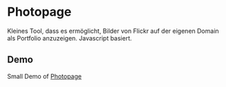 Photopage
=========

Kleines Tool, dass es ermöglicht, Bilder von Flickr auf der eigenen Domain als
Portfolio anzuzeigen. Javascript basiert.

Demo
----
Small Demo of [Photopage](http://rawgit.com/polarity/Photopage/master/index.htm)
